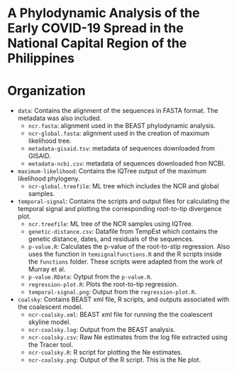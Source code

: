 # A Phylodynamic Analysis of the Early COVID-19 Spread in the National Capital Region of the Philippines

# Organization

* `data`: Contains the alignment of the sequences in FASTA format. The metadata was also included.
	* `ncr.fasta`: alignment used in the BEAST phylodynamic analysis.
	* `ncr-global.fasta`: alignment used in the creation of maximum likelihood tree.
	* `metadata-gisaid.tsv`: metadata of sequences downloaded from GISAID.
	* `metadata-ncbi.csv`: metadata of sequences downloaded fron NCBI.   
* `maximum-likelihood`: Contains the IQTree output of the maximum likelihood phylogeny.
	* `ncr-global.treefile`: ML tree which includes the NCR and global samples.
* `temporal-signal`: Contains the scripts and output files for calculating the temporal signal and plotting the corresponding root-to-tip divergence plot.
	* `ncr.treefile`: ML tree of the NCR samples using IQTree.
	* `genetic-distance.csv`: Datafile from TempEst which contains the genetic distance, dates, and residuals of the sequences.
	* `p-value.R`: Calculates the p-value of the root-to-stip regression. Also uses the function in `temsignalfunctions.R` and the R scripts inside the `functions` folder. These scripts were adapted from the work of Murray et al.
	* `p-value.RData`: Oytput from the `p-value.R`.
	* `regression-plot.R`: Plots the root-to-tip regression.
	* `temporal-signal.png`: Output from the `regression-plot.R`.
* `coalsky`: Contains BEAST xml file, R scripts, and outputs associated with the coalescent model. 
	* `ncr-coalsky.xml`: BEAST xml file for running the the coalescent skyline model.
	* `ncr-coalsky.log`: Output from the BEAST analysis.
	* `ncr-coalsky.csv`: Raw Ne estimates from the log file extracted using the Tracer tool.
	* `ncr-coalsky.R`: R script for plotting the Ne estimates.
	* `ncr-coalsky.png`: Output of the R script. This is the Ne plot. 
